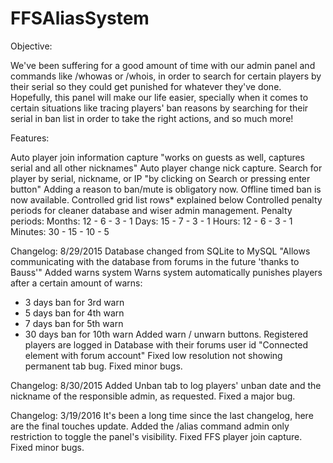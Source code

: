 # FFSAliasSystem
Objective:

We've been suffering for a good amount of time with our admin panel and commands like /whowas or /whois, in order to search for certain players by their serial so they could get punished for whatever they've done.
Hopefully, this panel will make our life easier, specially when it comes to certain situations like tracing players' ban reasons by searching for their serial in ban list in order to take the right actions, and so much more!

Features:

Auto player join information capture "works on guests as well, captures serial and all other nicknames"
Auto player change nick capture.
Search for player by serial, nickname, or IP "by clicking on Search or pressing enter button"
Adding a reason to ban/mute is obligatory now.
Offline timed ban is now available.
Controlled grid list rows* explained below
Controlled penalty periods for cleaner database and wiser admin management.
Penalty periods:
Months: 12 - 6 - 3 - 1
Days: 15 - 7 - 3 - 1
Hours: 12 - 6 - 3 - 1
Minutes: 30 - 15 - 10 - 5


Changelog: 8/29/2015
Database changed from SQLite to MySQL "Allows communicating with the database from forums in the future 'thanks to Bauss'"
Added warns system
Warns system automatically punishes players after a certain amount of warns:
- 3 days ban for 3rd warn
- 5 days ban for 4th warn
- 7 days ban for 5th warn
- 30 days ban for 10th warn
Added warn / unwarn buttons.
Registered players are logged in Database with their forums user id "Connected element with forum account"
Fixed low resolution not showing permanent tab bug.
Fixed minor bugs.


Changelog: 8/30/2015
Added Unban tab to log players' unban date and the nickname of the responsible admin, as requested.
Fixed a major bug.


Changelog: 3/19/2016
It's been a long time since the last changelog, here are the final touches update.
Added the /alias command admin only restriction to toggle the panel's visibility.
Fixed FFS player join capture.
Fixed minor bugs.
